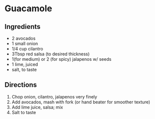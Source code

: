 Guacamole
=========

Ingredients
-----------

- 2 avocados
- 1 small onion
- 1/4 cup cilantro
- 3Tbsp red salsa (to desired thickness)
- 1(for medium) or 2 (for spicy) jalapenos w/ seeds
- 1 lime, juiced
- salt, to taste

Directions
----------

1. Chop onion, cilantro, jalapenos very finely
2. Add avocados, mash with fork (or hand beater for smoother texture)
3. Add lime juice, salsa; mix
4. Salt to taste
